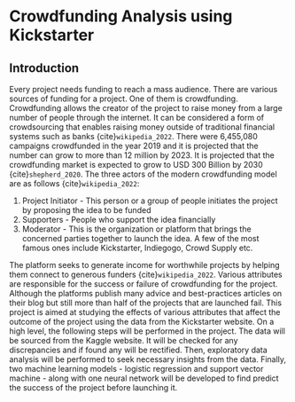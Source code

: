 # Crowdfunding Analysis using Kickstarter

## Introduction

Every project needs funding to reach a mass audience. There are various sources of funding for a project. One of them is crowdfunding. Crowdfunding allows the creator of the project to raise money from a large number of people through the internet. It can be considered a form of crowdsourcing that enables raising money outside of traditional financial systems such as banks {cite}`wikipedia_2022`. There were 6,455,080 campaigns crowdfunded in the year 2019 and it is projected that the number can grow to more than 12 million by 2023. It is projected that the crowdfunding market is expected to grow to USD 300 Billion by 2030 {cite}`shepherd_2020`. The three actors of the modern crowdfunding model are as follows {cite}`wikipedia_2022`:
1. Project Initiator - This person or a group of people initiates the project by proposing the idea to be funded
2. Supporters - People who support the idea financially
3. Moderator - This is the organization or platform that brings the concerned parties together to launch the idea. A few of the most famous ones include Kickstarter, Indiegogo, Crowd Supply etc.

The platform seeks to generate income for worthwhile projects by helping them connect to generous funders {cite}`wikipedia_2022`. Various attributes are responsible for the success or failure of crowdfunding for the project. Although the platforms publish many advice and best-practices articles on their blog but still more than half of the projects that are launched fail. This project is aimed at studying the effects of various attributes that affect the outcome of the project using the data from the Kickstarter website. On a high level, the following steps will be performed in the project. The data will be sourced from the Kaggle website. It will be checked for any discrepancies and if found any will be rectified. Then, exploratory data analysis will be performed to seek necessary insights from the data. Finally, two machine learning models - logistic regression and support vector machine - along with one neural network will be developed to find predict the success of the project before launching it. 